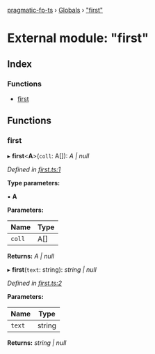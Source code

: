 [pragmatic-fp-ts](../README.md) › [Globals](../globals.md) › ["first"](_first_.md)

# External module: "first"

## Index

### Functions

* [first](_first_.md#first)

## Functions

###  first

▸ **first**<**A**>(`coll`: A[]): *A | null*

*Defined in [first.ts:1](https://github.com/hermann-p/pragmatic-fp-ts/blob/65c599f/src/first.ts#L1)*

**Type parameters:**

▪ **A**

**Parameters:**

Name | Type |
------ | ------ |
`coll` | A[] |

**Returns:** *A | null*

▸ **first**(`text`: string): *string | null*

*Defined in [first.ts:2](https://github.com/hermann-p/pragmatic-fp-ts/blob/65c599f/src/first.ts#L2)*

**Parameters:**

Name | Type |
------ | ------ |
`text` | string |

**Returns:** *string | null*

